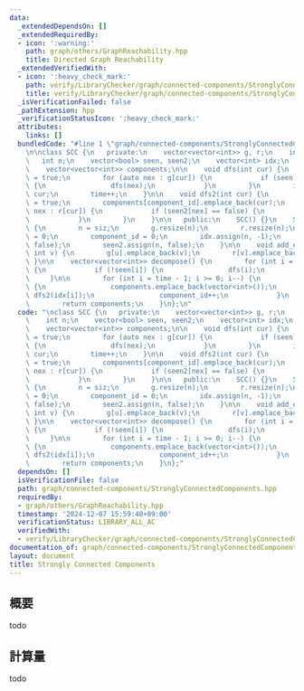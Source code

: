 ```yaml
---
data:
  _extendedDependsOn: []
  _extendedRequiredBy:
  - icon: ':warning:'
    path: graph/others/GraphReachability.hpp
    title: Directed Graph Reachability
  _extendedVerifiedWith:
  - icon: ':heavy_check_mark:'
    path: verify/LibraryChecker/graph/connected-components/StronglyConnectedComponents.test.cpp
    title: verify/LibraryChecker/graph/connected-components/StronglyConnectedComponents.test.cpp
  _isVerificationFailed: false
  _pathExtension: hpp
  _verificationStatusIcon: ':heavy_check_mark:'
  attributes:
    links: []
  bundledCode: "#line 1 \"graph/connected-components/StronglyConnectedComponents.hpp\"\
    \n\nclass SCC {\n   private:\n    vector<vector<int>> g, r;\n    int time;\n \
    \   int n;\n    vector<bool> seen, seen2;\n    vector<int> idx;\n    int component_id;\n\
    \    vector<vector<int>> components;\n\n    void dfs(int cur) {\n        seen[cur]\
    \ = true;\n        for (auto nex : g[cur]) {\n            if (seen[nex] == false)\
    \ {\n                dfs(nex);\n            }\n        }\n        idx[time] =\
    \ cur;\n        time++;\n    }\n\n    void dfs2(int cur) {\n        seen2[cur]\
    \ = true;\n        components[component_id].emplace_back(cur);\n        for (auto\
    \ nex : r[cur]) {\n            if (seen2[nex] == false) {\n                dfs2(nex);\n\
    \            }\n        }\n    }\n\n   public:\n    SCC() {}\n    SCC(int siz)\
    \ {\n        n = siz;\n        g.resize(n);\n        r.resize(n);\n        time\
    \ = 0;\n        component_id = 0;\n        idx.assign(n, -1);\n        seen.assign(n,\
    \ false);\n        seen2.assign(n, false);\n    }\n\n    void add_edge(int u,\
    \ int v) {\n        g[u].emplace_back(v);\n        r[v].emplace_back(u);\n   \
    \ }\n\n    vector<vector<int>> decompose() {\n        for (int i = 0; i < n; i++)\
    \ {\n            if (!seen[i]) {\n                dfs(i);\n            }\n   \
    \     }\n\n        for (int i = time - 1; i >= 0; i--) {\n            if (!seen2[idx[i]])\
    \ {\n                components.emplace_back(vector<int>());\n               \
    \ dfs2(idx[i]);\n                component_id++;\n            }\n        }\n\n\
    \        return components;\n    }\n};\n"
  code: "\nclass SCC {\n   private:\n    vector<vector<int>> g, r;\n    int time;\n\
    \    int n;\n    vector<bool> seen, seen2;\n    vector<int> idx;\n    int component_id;\n\
    \    vector<vector<int>> components;\n\n    void dfs(int cur) {\n        seen[cur]\
    \ = true;\n        for (auto nex : g[cur]) {\n            if (seen[nex] == false)\
    \ {\n                dfs(nex);\n            }\n        }\n        idx[time] =\
    \ cur;\n        time++;\n    }\n\n    void dfs2(int cur) {\n        seen2[cur]\
    \ = true;\n        components[component_id].emplace_back(cur);\n        for (auto\
    \ nex : r[cur]) {\n            if (seen2[nex] == false) {\n                dfs2(nex);\n\
    \            }\n        }\n    }\n\n   public:\n    SCC() {}\n    SCC(int siz)\
    \ {\n        n = siz;\n        g.resize(n);\n        r.resize(n);\n        time\
    \ = 0;\n        component_id = 0;\n        idx.assign(n, -1);\n        seen.assign(n,\
    \ false);\n        seen2.assign(n, false);\n    }\n\n    void add_edge(int u,\
    \ int v) {\n        g[u].emplace_back(v);\n        r[v].emplace_back(u);\n   \
    \ }\n\n    vector<vector<int>> decompose() {\n        for (int i = 0; i < n; i++)\
    \ {\n            if (!seen[i]) {\n                dfs(i);\n            }\n   \
    \     }\n\n        for (int i = time - 1; i >= 0; i--) {\n            if (!seen2[idx[i]])\
    \ {\n                components.emplace_back(vector<int>());\n               \
    \ dfs2(idx[i]);\n                component_id++;\n            }\n        }\n\n\
    \        return components;\n    }\n};"
  dependsOn: []
  isVerificationFile: false
  path: graph/connected-components/StronglyConnectedComponents.hpp
  requiredBy:
  - graph/others/GraphReachability.hpp
  timestamp: '2024-12-07 15:59:40+09:00'
  verificationStatus: LIBRARY_ALL_AC
  verifiedWith:
  - verify/LibraryChecker/graph/connected-components/StronglyConnectedComponents.test.cpp
documentation_of: graph/connected-components/StronglyConnectedComponents.hpp
layout: document
title: Strongly Connected Components
---
```


## 概要

todo

## 計算量
todo